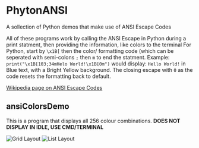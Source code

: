 # PhytonANSI
A sollection of Python demos that make use of ANSI Escape Codes

All of these programs work by calling the ANSI Escape in Python during a print statment, then providing the information, like colors to the terminal
For Python, start by `\x1B[` then the color/ formatting code (which can be seperated with semi-colons `;` then `m` to end the statment.
Example:
`print("\x1B[103;34mHelo World!\x1B[0m")`
would display: `Hello World!` in Blue text, with a Bright Yellow background. The closing escape with `0` as the code resets the formatting back to default.

[Wikipedia page on ANSI Escape Codes](https://en.wikipedia.org/wiki/ANSI_escape_code)

## ansiColorsDemo
This is a program that displays all 256 colour combinations.
**DOES NOT DISPLAY IN IDLE, USE CMD/TERMINAL**

![Grid Layout](https://github.com/DaChezePufz/PhytonANSI/tree/main/.images/gridLayout.png)
![List Layout](https://github.com/DaChezePufz/PhytonANSI/tree/main/.images/listLayout.png)
